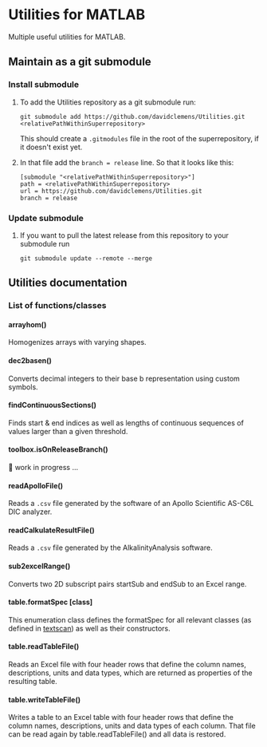 # Utilities for MATLAB

Multiple useful utilities for MATLAB.

## Maintain as a git submodule

### Install submodule

1. To add the Utilities repository as a git submodule run:

    ```shell
    git submodule add https://github.com/davidclemens/Utilities.git <relativePathWithinSuperrepository>
    ```

    This should create a `.gitmodules` file in the root of the superrepository, if it doesn't exist yet.
2. In that file add the `branch = release` line. So that it looks like this:

    ```config
    [submodule "<relativePathWithinSuperrepository>"]
    path = <relativePathWithinSuperrepository>
    url = https://github.com/davidclemens/Utilities.git
    branch = release
    ```

### Update submodule

1. If you want to pull the latest release from this repository to your submodule run

    ```shell
    git submodule update --remote --merge
    ```

## Utilities documentation

### List of functions/classes

#### arrayhom()

Homogenizes arrays with varying shapes.

#### dec2basen()

Converts decimal integers to their base b representation using custom symbols.

#### findContinuousSections()

Finds start & end indices as well as lengths of continuous sequences of values larger than a given threshold.

#### toolbox.isOnReleaseBranch()

:construction: work in progress ...

#### readApolloFile()

Reads a `.csv` file generated by the software of an Apollo Scientific AS-C6L DIC analyzer.

#### readCalkulateResultFile()

Reads a `.csv` file generated by the AlkalinityAnalysis software.

#### sub2excelRange()

Converts two 2D subscript pairs startSub and endSub to an Excel range.

#### table.formatSpec [class]

This enumeration class defines the formatSpec for all relevant classes (as defined in [textscan](https://www.mathworks.com/help/releases/R2017b/matlab/ref/textscan.html#inputarg_formatSpec")) as well as their constructors.

#### table.readTableFile()

Reads an Excel file with four header rows that define the column names, descriptions, units and data types, which are returned as properties of the resulting table.

#### table.writeTableFile()

Writes a table to an Excel table with four header rows that define the column names, descriptions, units and data types of each column. That file can be read again by table.readTableFile() and all data is restored.
